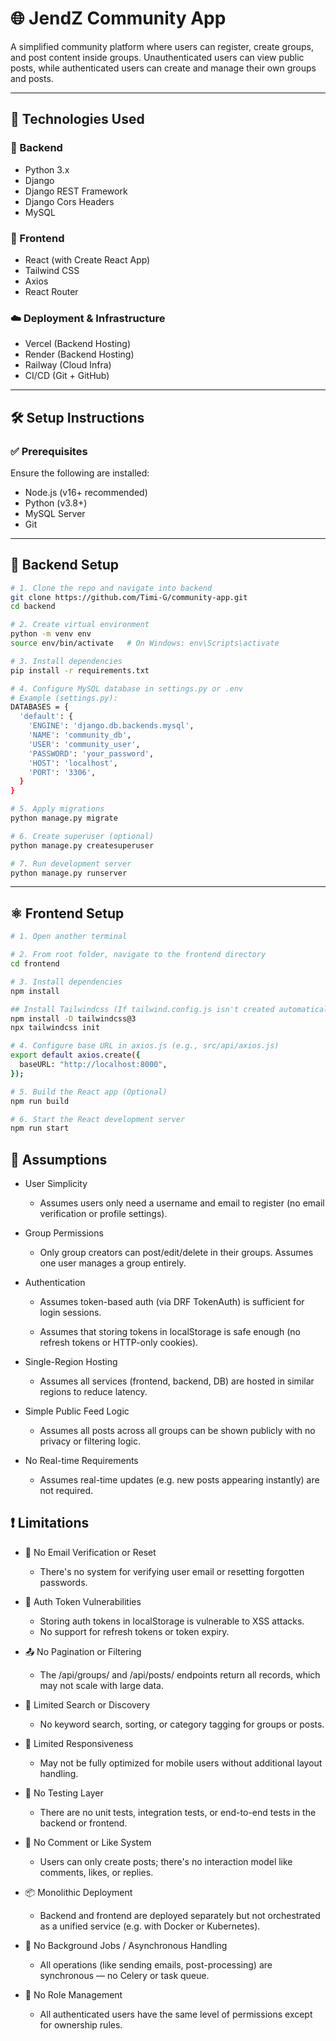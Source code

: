 # 🌐 JendZ Community App

A simplified community platform where users can register, create groups, and post content inside groups. Unauthenticated users can view public posts, while authenticated users can create and manage their own groups and posts.

---

## 🚀 Technologies Used

### 🔧 Backend
- Python 3.x
- Django
- Django REST Framework
- Django Cors Headers
- MySQL

### 🎨 Frontend
- React (with Create React App)
- Tailwind CSS
- Axios
- React Router

### ☁️ Deployment & Infrastructure
- Vercel (Backend Hosting)
- Render (Backend Hosting)
- Railway (Cloud Infra)
- CI/CD (Git + GitHub)

---

## 🛠️ Setup Instructions

### ✅ Prerequisites
Ensure the following are installed:
- Node.js (v16+ recommended)
- Python (v3.8+)
- MySQL Server
- Git

---

## 🐍 Backend Setup

```bash
# 1. Clone the repo and navigate into backend
git clone https://github.com/Timi-G/community-app.git
cd backend

# 2. Create virtual environment
python -m venv env
source env/bin/activate   # On Windows: env\Scripts\activate

# 3. Install dependencies
pip install -r requirements.txt

# 4. Configure MySQL database in settings.py or .env
# Example (settings.py):
DATABASES = {
  'default': {
    'ENGINE': 'django.db.backends.mysql',
    'NAME': 'community_db',
    'USER': 'community_user',
    'PASSWORD': 'your_password',
    'HOST': 'localhost',
    'PORT': '3306',
  }
}

# 5. Apply migrations
python manage.py migrate

# 6. Create superuser (optional)
python manage.py createsuperuser

# 7. Run development server
python manage.py runserver
```

---

## ⚛️ Frontend Setup
```bash
# 1. Open another terminal

# 2. From root folder, navigate to the frontend directory
cd frontend

# 3. Install dependencies
npm install

## Install Tailwindcss (If tailwind.config.js isn't created automatically in the frontend folder)
npm install -D tailwindcss@3
npx tailwindcss init

# 4. Configure base URL in axios.js (e.g., src/api/axios.js)
export default axios.create({
  baseURL: "http://localhost:8000",
});

# 5. Build the React app (Optional)
npm run build

# 6. Start the React development server
npm run start
```

## 📌 Assumptions
- User Simplicity
  - Assumes users only need a username and email to register (no email verification or profile settings).

- Group Permissions
  - Only group creators can post/edit/delete in their groups. Assumes one user manages a group entirely.

- Authentication
  - Assumes token-based auth (via DRF TokenAuth) is sufficient for login sessions.

  - Assumes that storing tokens in localStorage is safe enough (no refresh tokens or HTTP-only cookies).

- Single-Region Hosting
  - Assumes all services (frontend, backend, DB) are hosted in similar regions to reduce latency.

- Simple Public Feed Logic
  - Assumes all posts across all groups can be shown publicly with no privacy or filtering logic.

- No Real-time Requirements
  - Assumes real-time updates (e.g. new posts appearing instantly) are not required.

## ❗ Limitations
- 🚫 No Email Verification or Reset
  - There's no system for verifying user email or resetting forgotten passwords.

- 🔐 Auth Token Vulnerabilities
  - Storing auth tokens in localStorage is vulnerable to XSS attacks.
  - No support for refresh tokens or token expiry.

- 📤 No Pagination or Filtering
  - The /api/groups/ and /api/posts/ endpoints return all records, which may not scale with large data.

- 🔎 Limited Search or Discovery
  - No keyword search, sorting, or category tagging for groups or posts.

- 📱 Limited Responsiveness
  - May not be fully optimized for mobile users without additional layout handling.

- 🧪 No Testing Layer
  - There are no unit tests, integration tests, or end-to-end tests in the backend or frontend.

- 💬 No Comment or Like System
  - Users can only create posts; there's no interaction model like comments, likes, or replies.

- 📦 Monolithic Deployment
  - Backend and frontend are deployed separately but not orchestrated as a unified service (e.g. with Docker or Kubernetes).

- 🔁 No Background Jobs / Asynchronous Handling
  - All operations (like sending emails, post-processing) are synchronous — no Celery or task queue.

- 👤 No Role Management
  - All authenticated users have the same level of permissions except for ownership rules.
